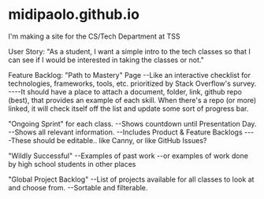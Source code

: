 # midipaolo.github.io

I'm making a site for the CS/Tech Department at TSS

User Story: "As a student, I want a simple intro to the tech classes so that I can see if I would be interested in taking the classes or not."


Feature Backlog:
"Path to Mastery" Page
--Like an interactive checklist for technologies, frameworks, tools, etc. prioritized by Stack Overflow's survey.
----It should have a place to attach a document, folder, link, github repo (best), that provides an example of each skill. When there's a repo (or more) linked, it will check itself off the list and update some sort of progress bar.

"Ongoing Sprint" for each class.
--Shows countdown until Presentation Day.
--Shows all relevant  information.
--Includes Product & Feature Backlogs
----These should be editable.. like Canny, or like GitHub Issues?

"Wildly Successful"
--Examples of past work
--or examples of work done by high school students in other places

"Global Project Backlog"
--List of projects available for all classes to look at and choose from.
--Sortable and filterable.
